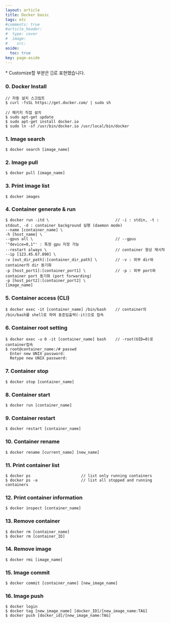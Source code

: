 ```yaml
---
layout: article
title: Docker basic
tags: etc
#comments: true
#article_header:
#  type: cover
#  image:
#    src:
aside:
  toc: true
key: page-aside
---
```


  \* Customize할 부분은 []로 표현했습니다.

### 0. Docker Install

    // 자동 설치 스크립트
    $ curl -fsSL https://get.docker.com/ | sudo sh

    // 패키지 직접 설치
    $ sudo apt-get update
    $ sudo apt-get install docker.io
    $ sudo ln -sf /usr/bin/docker.io /usr/local/bin/docker

### 1. Image search

    $ docker search [image_name]

### 2. Image pull

    $ docker pull [image_name]


### 3. Print image list

    $ docker images


### 4. Container generate & run

    $ docker run -itd \                             // -i : stdin, -t : stdout, -d : container background 실행 (daemon mode)
    --name [container_name] \
    -h [host_name] \
    --gpus all \                                    // --gpus '"device=0,1"' : 특정 gpu 지정 가능
    --restart always \                              // container 항상 재시작
    --ip [123.45.67.890] \
    -v [out_dir_path]:[container_dir_path] \        // -v : 외부 dir와 container의 dir 동기화
    -p [host_port1]:[container_port1] \             // -p : 외부 port와 container port 동기화 (port forwarding)
    -p [host_port2]:[container_port2] \
    [image_name]

### 5. Container access (CLI)

    $ docker exec -it [container_name] /bin/bash    // container의 /bin/bash를 shell로 하여 표준입출력(-it)으로 접속

### 6. Container root setting

    $ docker exec -u 0 -it [container_name] bash    // -root(UID=0)로 container접속
    $ root@container_name:/# passwd
      Enter new UNIX password:
      Retype new UNIX password:

### 7. Container stop

    $ docker stop [container_name]

### 8. Container start

    $ docker run [container_name]

### 9. Container restart

    $ docker restart [container_name]

### 10. Container rename

    $ docker rename [current_name] [new_name]

### 11. Print container list

    $ docker ps                      // list only running containers
    $ docker ps -a                   // list all stopped and running containers

### 12. Print container information

    $ docker inspect [container_name]

### 13. Remove container

    $ docker rm [container_name]
    $ docker rm [container_ID]

### 14. Remove image

    $ docker rmi [image_name]

### 15. Image commit

    $ docker commit [container_name] [new_image_name]

### 16. Image push

    $ docker login
    $ docker tag [new_image_name] [docker_ID]/[new_image_name:TAG]
    $ docker push [docker_id]/[new_image_name:TAG]
